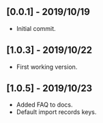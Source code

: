 ## [0.0.1] - 2019/10/19

* Initial commit.

## [1.0.3] - 2019/10/22

* First working version.

## [1.0.5] - 2019/10/23

* Added FAQ to docs.
* Default import records keys.
